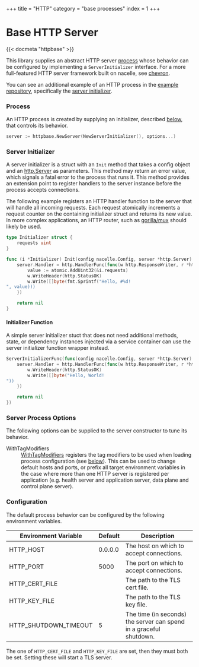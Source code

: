 +++
title = "HTTP"
category = "base processes"
index = 1
+++

# Base HTTP Server

{{< docmeta "httpbase" >}}

<!-- Fold -->

This library supplies an abstract HTTP server [process](https://nacelle.dev/docs/core/process) whose behavior can be configured by implementing a `ServerInitializer` interface. For a more full-featured HTTP server framework built on nacelle, see [chevron](/docs/frameworks/chevron).

You can see an additional example of an HTTP process in the [example repository](https://github.com/go-nacelle/example), specifically the [server initializer](https://github.com/go-nacelle/example/blob/843979aaa86786784a1ca3646e8d0d1f69e29c65/cmd/http-api/server_initializer.go#L23).

### Process

An HTTP process is created by supplying an initializer, described [below](https://nacelle.dev/docs/base-processes/httpbase#server-initializer), that controls its behavior.

```go
server := httpbase.NewServer(NewServerInitializer(), options...)
```

### Server Initializer

A server initializer is a struct with an `Init` method that takes a config object and an [http.Server](https://golang.org/pkg/net/http/#Server) as parameters.  This method may return an error value, which signals a fatal error to the process that runs it. This method provides an extension point to register handlers to the server instance before the process accepts connections.

The following example registers an HTTP handler function to the server that will handle all incoming requests. Each request atomically increments a request counter on the containing initializer struct and returns its new value. In more complex applications, an HTTP router, such as [gorilla/mux](https://github.com/gorilla/mux) should likely be used.

```go
type Initializer struct {
    requests uint
}

func (i *Initializer) Init(config nacelle.Config, server *http.Server) error {
    server.Handler = http.HandlerFunc(func(w http.ResponseWriter, r *http.Request) {
        value := atomic.AddUint32(&i.requests)
        w.WriteHeader(http.StatusOK)
        w.Write([]byte(fmt.Sprintf("Hello, #%d!
", value)))
    })

    return nil
}
```

#### Initializer Function

A simple server initializer stuct that does not need additional methods, state, or dependency instances injected via a service container can use the server initializer function wrapper instead.

```go
ServerInitializerFunc(func(config nacelle.Config, server *http.Server) error {
    server.Handler = http.HandlerFunc(func(w http.ResponseWriter, r *http.Request) {
        w.WriteHeader(http.StatusOK)
        w.Write([]byte("Hello, World!
"))
    })

    return nil
})
```

### Server Process Options

The following options can be supplied to the server constructor to tune its behavior.

<dl>
  <dt>WithTagModifiers</dt>
  <dd><a href="https://godoc.org/github.com/go-nacelle/httpbase#WithTagModifiers">WithTagModifiers</a> registers the tag modifiers to be used when loading process configuration (see <a href="https://godoc.org/github.com/go-nacelle/httpbase#Configuration">below</a>). This can be used to change default hosts and ports, or prefix all target environment variables in the case where more than one HTTP server is registered per application (e.g. health server and application server, data plane and control plane server).</dt>
</dd>

### Configuration

The default process behavior can be configured by the following environment variables.

| Environment Variable  | Default | Description |
| --------------------- | ------- | ----------- |
| HTTP_HOST             | 0.0.0.0 | The host on which to accept connections. |
| HTTP_PORT             | 5000    | The port on which to accept connections. |
| HTTP_CERT_FILE        |         | The path to the TLS cert file. |
| HTTP_KEY_FILE         |         | The path to the TLS key file. |
| HTTP_SHUTDOWN_TIMEOUT | 5       | The time (in seconds) the server can spend in a graceful shutdown. |

The one of `HTTP_CERT_FILE` and `HTTP_KEY_FILE` are set, then they must both be set. Setting these will start a TLS server.
